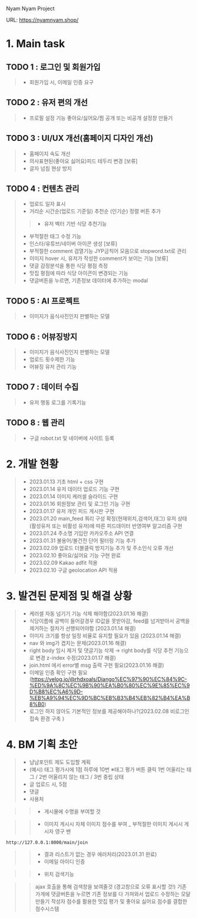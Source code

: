  Nyam Nyam Project

URL:  https://nyamnyam.shop/

 

# 1. Main task
## TODO 1 : 로그인 및 회원가입
> - 회원가입 시, 이메일 인증 요구

## TODO 2 : 유저 편의 개선
> - 프로필 설정 기능 좋아요/싫어요/찜 공개 또는 비공개 설정창 만들기

## TODO 3 : UI/UX 개선(홈페이지 디자인 개선)
> - 홈페이지 속도 개선
> - 의사표현된(좋아요 싫어요)피드 테두리 변경 [보류]
> - 글자 넘침 현상 방지

## TODO 4 : 컨텐츠 관리
> - 업로드 일자 표시
> - 거리순 시간순(업로드 기준일) 추천순 (인기순) 정렬 버튼 추가
>> - 유저 벡터 기반 식당 추천기능
> - 부적절한 태그 수정 기능
> - 인스타/유튜브/네이버 아이콘 생성  [보류] 
> - 부적절한 comment 검열기능  JYP금칙어 모음으로 stopword.txt로 관리 
> - 이미지 hover 시, 유저가 작성한 comment가 보이는 기능  [보류]
> - 댓글 감정분석을 통한 식당 평점 측정
> - 맛집 평점에 따라 식당 아이콘이 변경되는 기능
> - 댓글버튼을 누르면, 기존정보 데이터에 추가하는 modal

## TODO 5 : AI 프로젝트
> - 이미지가 음식사진인지 판별하는 모델

## TODO 6 : 어뷰징방지
> - 이미지가 음식사진인지 판별하는 모델
> - 업로드 횟수제한 기능
> - 어뷰징 유저 관리 기능

## TODO 7 : 데이터 수집
> - 유저 행동 로그를 기록기능

## TODO 8 : 웹 관리
> - 구글 robot.txt 및 네이버에 사이트 등록


# 2. 개발 현황
> - 2023.01.13 기초 html + css 구현
> - 2023.01.14 유저 데이터 업로드 기능 구현
> - 2023.01.14 이미지 케러셀 슬라이드 구현
> - 2023.01.16 회원정보 관리 및 로그인 기능 구현
> - 2023.01.17 유저 개인 피드 게시판 구현
> - 2023.01.20 main_feed 쿼리 구성 확정(현재위치,검색어,태그) 유저 상태(활성유저 또는 비활성 유저)에 따른 피드데이터 반영여부 알고리즘 구현
> - 2023.01.24 주소명 기입란 카카오주소 API 연결
> - 2023.01.31 불용어/불건전 단어 필터링 기능 추가
> - 2023.02.09 업로드 더블클릭 방지기능 추가 및 주소인식 오류 개선
> - 2023.02.10 좋아요/싫어요 기능 구현 완료
> - 2023.02.09 Kakao adfit 적용
> - 2023.02.10 구글 geolocation API 적용


# 3. 발견된 문제점 및 해결 상황
> - 케러셀 자동 넘기기 기능 삭제 해야함(2023.01.16 해결)
> - 식당이름에 공백이 들어갈경우 ID값을 못받아감, feed를 넘겨받아서 공백을 제거하는 절차가 선행되어야함 (2023.01.14 해결)
> - 이미지 크기를 항상 일정 비율로 유지할 필요가 있음 (2023.01.14 해결)
> - nav 와 img가 겹치는 문제(2023.01.16 해결)
> - right body 임시 제거 및 댓글기능 삭제 → right body를 식당 추천 기능으로 변경 z-index 수정(2023.01.17 해결)
> - join.html 에서 error별 msg 출력 구현 필요(2023.01.16 해결)
> - 이메일 인증 확인 구현 필요  (https://velog.io/@rhdxoals/Django%EC%97%90%EC%84%9C-%ED%9A%8C%EC%9B%90%EA%B0%80%EC%9E%85%EC%9D%B8%EC%A6%9D-%EB%A9%94%EC%9D%BC%EB%B3%B4%EB%82%B4%EA%B8%B0)
> - 로그인 하지 않아도 기본적인 정보를 제공해야하나?(2023.02.08  비로그인 접속 환경 구축 )



# 4. BM 기획 초안
> - 냠냠포인트 제도 도입할 계획
> - (예시) 태그 평가시에 1점 하루에 10번  ※태그 평가  버튼 클릭 1번 어울리는 태그 / 2번 어울리지 않는 태그 / 3번 중립 상태
> - 글 업로드 시, 5점
> - 댓글
> - 사용처



>> - 게시물에 수명을 부여할 것

>> - 이미지 게시시 자체 이미지 점수를 부여 _ 부적절한 이미지 게시시 게시자 영구 밴

	http://127.0.0.1:8000/main/join

>> - 결과 리스트가 없는 경우 에러처리(2023.01.31 완료)
>> - 이메일 아이디 인증

>> - 위치 검색기능


>> ajax 호출을 통해 검색창을 보여줄것 (경고창으로 오류 표시할 것!)
>> 기존 가게에 댓글버튼을 누르면 기존 정보를 다 가져와서 업로드 수정하는 모달 만들기
>> 작성자 점수를 활용한 맛집 평가 및 좋아요 싫어요 점수를 결합한 점수시스템

